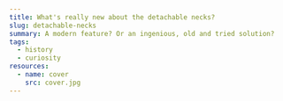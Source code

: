 ```yaml
---
title: What's really new about the detachable necks?
slug: detachable-necks
summary: A modern feature? Or an ingenious, old and tried solution?
tags:
  - history
  - curiosity
resources:
  - name: cover
    src: cover.jpg
---
```

